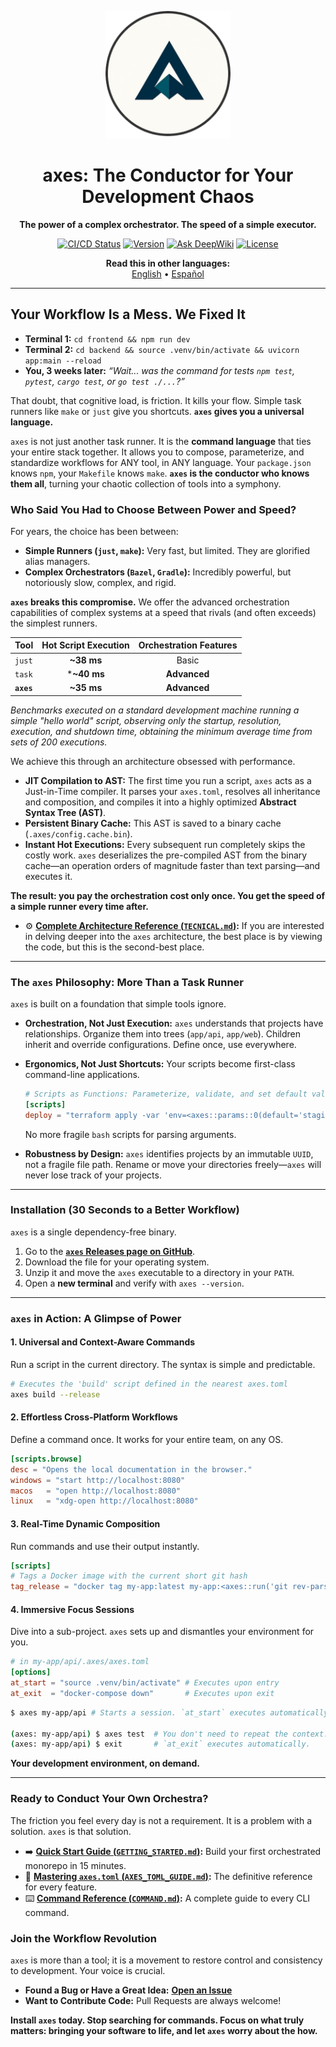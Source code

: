 <p align="center">
  <img src="logo.png" alt="axes Logo" width="200">
</p>

<h1 align="center">axes: The Conductor for Your Development Chaos</h1>

<p align="center">
  <strong>The power of a complex orchestrator. The speed of a simple executor.</strong>
</p>

<p align="center">
  <a href="#"><img src="https://img.shields.io/badge/build-passing-brightgreen" alt="CI/CD Status"></a>
  <a href="https://github.com/retypeos/axes/releases"><img src="https://img.shields.io/badge/version-v0.2.1--beta-blue" alt="Version"></a>
  <a href="https://deepwiki.com/RetypeOS/axes"><img src="https://deepwiki.com/badge.svg" alt="Ask DeepWiki"></a>
  <a href="LICENSE"><img src="https://img.shields.io/badge/license-MIT-lightgrey" alt="License"></a>
</p>

<p align="center">
  <strong>Read this in other languages:</strong><br>
  <a href="./README.md">English</a> •
  <a href="./docs/es/README.md">Español</a>
</p>

---

## Your Workflow Is a Mess. We Fixed It

- **Terminal 1:** `cd frontend && npm run dev`
- **Terminal 2:** `cd backend && source .venv/bin/activate && uvicorn app:main --reload`
- **You, 3 weeks later:** *“Wait... was the command for tests `npm test`, `pytest`, `cargo test`, or `go test ./...`?”*

That doubt, that cognitive load, is friction. It kills your flow. Simple task runners like `make` or `just` give you shortcuts. **`axes` gives you a universal language.**

`axes` is not just another task runner. It is the **command language** that ties your entire stack together. It allows you to compose, parameterize, and standardize workflows for ANY tool, in ANY language. Your `package.json` knows `npm`, your `Makefile` knows `make`. **`axes` is the conductor who knows them all**, turning your chaotic collection of tools into a symphony.

### Who Said You Had to Choose Between Power and Speed?

For years, the choice has been between:

- **Simple Runners (`just`, `make`):** Very fast, but limited. They are glorified alias managers.
- **Complex Orchestrators (`Bazel`, `Gradle`):** Incredibly powerful, but notoriously slow, complex, and rigid.

**`axes` breaks this compromise.** We offer the advanced orchestration capabilities of complex systems at a speed that rivals (and often exceeds) the simplest runners.

| Tool | Hot Script Execution | Orchestration Features |
| :---------  | :-----------------------------: | :-----------------------------: |
| `just`      | **~38 ms**                      |            Basic                |
| `task`      | ***~40 ms**                     |          **Advanced**           |
| **`axes`**  | **~35 ms**                      |          **Advanced**           |

*Benchmarks executed on a standard development machine running a simple "hello world" script, observing only the startup, resolution, execution, and shutdown time, obtaining the minimum average time from sets of 200 executions.*

We achieve this through an architecture obsessed with performance.

- **JIT Compilation to AST:** The first time you run a script, `axes` acts as a Just-in-Time compiler. It parses your `axes.toml`, resolves all inheritance and composition, and compiles it into a highly optimized **Abstract Syntax Tree (AST)**.
- **Persistent Binary Cache:** This AST is saved to a binary cache (`.axes/config.cache.bin`).
- **Instant Hot Executions:** Every subsequent run completely skips the costly work. `axes` deserializes the pre-compiled AST from the binary cache—an operation orders of magnitude faster than text parsing—and executes it.

**The result: you pay the orchestration cost only once. You get the speed of a simple runner every time after.**

- ⚙️ **[Complete Architecture Reference (`TECNICAL.md`)](./TECNICAL.md):** If you are interested in delving deeper into the `axes` architecture, the best place is by viewing the code, but this is the second-best place.

---

### The `axes` Philosophy: More Than a Task Runner

`axes` is built on a foundation that simple tools ignore.

- **Orchestration, Not Just Execution:** `axes` understands that projects have relationships. Organize them into trees (`app/api`, `app/web`). Children inherit and override configurations. Define once, use everywhere.
- **Ergonomics, Not Just Shortcuts:** Your scripts become first-class command-line applications.

    ```toml
    # Scripts as Functions: Parameterize, validate, and set default values.
    [scripts]
    deploy = "terraform apply -var 'env=<axes::params::0(default='staging')>'"
    ```

    No more fragile `bash` scripts for parsing arguments.
- **Robustness by Design:** `axes` identifies projects by an immutable `UUID`, not a fragile file path. Rename or move your directories freely—`axes` will never lose track of your projects.

---

### Installation (30 Seconds to a Better Workflow)

`axes` is a single dependency-free binary.

1. Go to the [**`axes` Releases page on GitHub**](https://github.com/RetypeOS/axes/releases).
2. Download the file for your operating system.
3. Unzip it and move the `axes` executable to a directory in your `PATH`.
4. Open a **new terminal** and verify with `axes --version`.

---

### `axes` in Action: A Glimpse of Power

#### 1. Universal and Context-Aware Commands

Run a script in the current directory. The syntax is simple and predictable.

```sh
# Executes the 'build' script defined in the nearest axes.toml
axes build --release
```

#### 2. Effortless Cross-Platform Workflows

Define a command once. It works for your entire team, on any OS.

```toml
[scripts.browse]
desc = "Opens the local documentation in the browser."
windows = "start http://localhost:8080"
macos   = "open http://localhost:8080"
linux   = "xdg-open http://localhost:8080"
```

#### 3. Real-Time Dynamic Composition

Run commands and use their output instantly.

```toml
[scripts]
# Tags a Docker image with the current short git hash
tag_release = "docker tag my-app:latest my-app:<axes::run('git rev-parse --short HEAD')>"
```

#### 4. Immersive Focus Sessions

Dive into a sub-project. `axes` sets up and dismantles your environment for you.

```toml
# in my-app/api/.axes/axes.toml
[options]
at_start = "source .venv/bin/activate" # Executes upon entry
at_exit  = "docker-compose down"       # Executes upon exit
```

```sh
$ axes my-app/api # Starts a session. `at_start` executes automatically.

(axes: my-app/api) $ axes test  # You don't need to repeat the context.
(axes: my-app/api) $ exit       # `at_exit` executes automatically.
```

**Your development environment, on demand.**

---

### Ready to Conduct Your Own Orchestra?

The friction you feel every day is not a requirement. It is a problem with a solution. `axes` is that solution.

- ➡️ **[Quick Start Guide (`GETTING_STARTED.md`)](./GETTING_STARTED.md):** Build your first orchestrated monorepo in 15 minutes.
- 📖 **[Mastering `axes.toml` (`AXES_TOML_GUIDE.md`)](./AXES_TOML_GUIDE.md):** The definitive reference for every feature.
- ⌨️ **[Command Reference (`COMMAND.md`)](./COMMAND.md):** A complete guide to every CLI command.

### Join the Workflow Revolution

`axes` is more than a tool; it is a movement to restore control and consistency to development. Your voice is crucial.

- **Found a Bug or Have a Great Idea:** [**Open an Issue**](https://github.com/RetypeOS/axes/issues)
- **Want to Contribute Code:** Pull Requests are always welcome!

**Install `axes` today. Stop searching for commands. Focus on what truly matters: **bringing your software to life**, and let `axes` worry about the how.**
